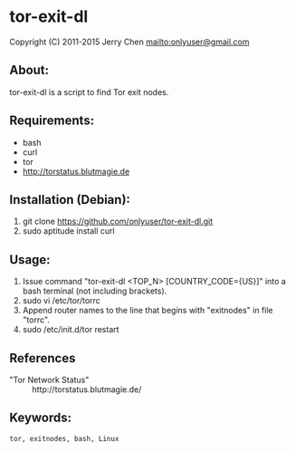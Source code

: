 tor-exit-dl
===========

Copyright (C) 2011-2015 Jerry Chen <mailto:onlyuser@gmail.com>

About:
------

tor-exit-dl is a script to find Tor exit nodes.

Requirements:
-------------

* bash
* curl
* tor
* http://torstatus.blutmagie.de

Installation (Debian):
----------------------

1. git clone https://github.com/onlyuser/tor-exit-dl.git
2. sudo aptitude install curl

Usage:
------

1. Issue command "tor-exit-dl &lt;TOP_N&gt; [COUNTRY_CODE={US}]" into a bash terminal (not including brackets).
2. sudo vi /etc/tor/torrc
3. Append router names to the line that begins with "exitnodes" in file "torrc".
4. sudo /etc/init.d/tor restart

References
----------

<dl>
    <dt>"Tor Network Status"</dt>
    <dd>http://torstatus.blutmagie.de/</dd>
</dl>

Keywords:
---------

    tor, exitnodes, bash, Linux
